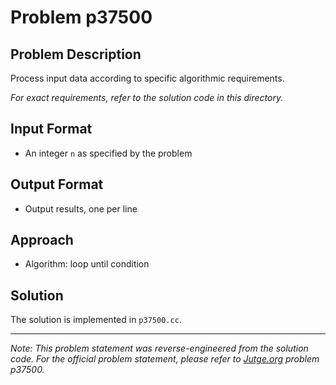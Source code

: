 # Problem p37500

## Problem Description

Process input data according to specific algorithmic requirements.

*For exact requirements, refer to the solution code in this directory.*

## Input Format

- An integer `n` as specified by the problem

## Output Format

- Output results, one per line

## Approach

- Algorithm: loop until condition

## Solution

The solution is implemented in `p37500.cc`.

---

*Note: This problem statement was reverse-engineered from the solution code. For the official problem statement, please refer to [Jutge.org](https://jutge.org/) problem p37500.*
